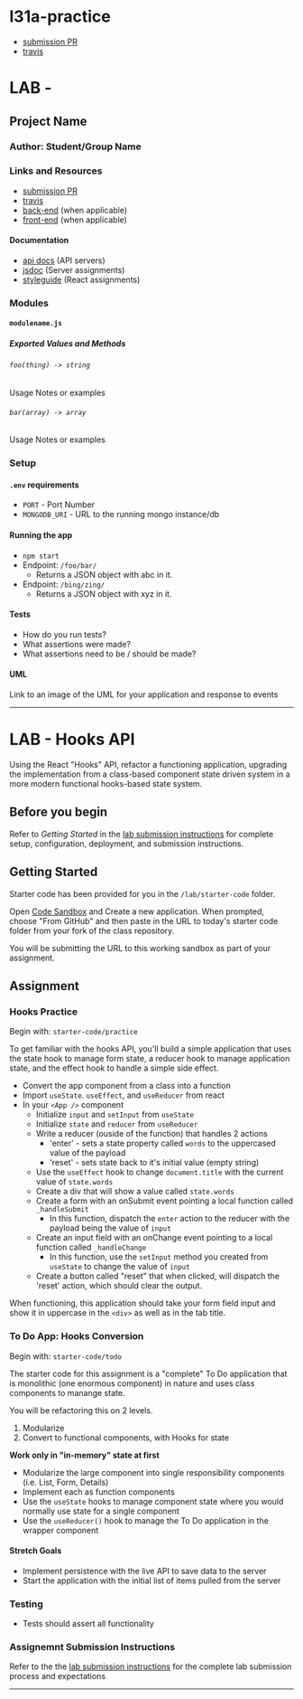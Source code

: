 # l31a-practice

* [submission PR](https://github.com/401-advanced-javascript-kimball/l31a-practice/pull/1)
* [travis](https://travis-ci.com/401-advanced-javascript-kimball/l31a-practice)

# LAB - 

## Project Name

### Author: Student/Group Name

### Links and Resources
* [submission PR](http://xyz.com)
* [travis](http://xyz.com)
* [back-end](http://xyz.com) (when applicable)
* [front-end](http://xyz.com) (when applicable)

#### Documentation
* [api docs](http://xyz.com) (API servers)
* [jsdoc](http://xyz.com) (Server assignments)
* [styleguide](http://xyz.com) (React assignments)

### Modules
#### `modulename.js`
##### Exported Values and Methods

###### `foo(thing) -> string`
Usage Notes or examples

###### `bar(array) -> array`
Usage Notes or examples

### Setup
#### `.env` requirements
* `PORT` - Port Number
* `MONGODB_URI` - URL to the running mongo instance/db

#### Running the app
* `npm start`
* Endpoint: `/foo/bar/`
  * Returns a JSON object with abc in it.
* Endpoint: `/bing/zing/`
  * Returns a JSON object with xyz in it.
  
#### Tests
* How do you run tests?
* What assertions were made?
* What assertions need to be / should be made?

#### UML
Link to an image of the UML for your application and response to events

----------

# LAB - Hooks API

Using the React "Hooks" API, refactor a functioning application, upgrading the implementation from a class-based component state driven system in a more modern functional hooks-based state system.

## Before you begin
Refer to *Getting Started*  in the [lab submission instructions](../../../reference/submission-instructions/labs/README.md) for complete setup, configuration, deployment, and submission instructions.

## Getting Started
Starter code has been provided for you in the `/lab/starter-code` folder. 

Open [Code Sandbox](http://codesandbox.io) and Create a new application. When prompted, choose "From GitHub" and then paste in the URL to today's starter code folder from your fork of the class repository.

You will be submitting the URL to this working sandbox as part of your assignment.

## Assignment


### Hooks Practice

Begin with: `starter-code/practice`

To get familiar with the hooks API, you'll build a simple application that uses the state hook to manage form state, a reducer hook to manage application state, and the effect hook to handle a simple side effect.

* Convert the app component from a class into a function
* Import `useState`. `useEffect`, and `useReducer` from react
* In your `<App />` component
  * Initialize `input` and `setInput` from `useState`
  * Initialize `state` and `reducer` from `useReducer`
  * Write a reducer (ouside of the function) that handles 2 actions
    * 'enter' - sets a state property called `words` to the uppercased value of the payload
    * 'reset' - sets state back to it's initial value (empty string)
  * Use the `useEffect` hook to change `document.title` with the current value of `state.words`
  * Create a div that will show a value called `state.words`
  * Create a form with an onSubmit event pointing a local function called `_handleSubmit`
    * In this function, dispatch the `enter` action to the reducer with the payload being the value of `input`
  * Create an input field with an onChange event pointing to a local function called `_handleChange`
    * In this function, use the `setInput` method you created from `useState` to change the value of `input`
  * Create a button called "reset" that when clicked, will dispatch the 'reset' action, which should clear the output.
  
When functioning, this application should take your form field input and show it in uppercase in the `<div>` as well as in the tab title.


### To Do App: Hooks Conversion

Begin with: `starter-code/todo`

The starter code for this assignment is a "complete" To Do application that is monolithic (one enormous component) in nature and uses class components to manange state.

You will be refactoring this on 2 levels.

1. Modularize
1. Convert to functional components, with Hooks for state

**Work only in "in-memory" state at first**

* Modularize the large component into single responsibility components (i.e. List, Form, Details)
* Implement each as function components
* Use the `useState` hooks to manage component state where you would normally use state for a single component
* Use the `useReducer()` hook to manage the To Do application in the wrapper component

#### Stretch Goals

* Implement persistence with the live API to save data to the server
* Start the application with the initial list of items pulled from the server

### Testing
* Tests should assert all functionality

### Assignemnt Submission Instructions
Refer to the the [lab submission instructions](../../../reference/submission-instructions/labs/README.md) for the complete lab submission process and expectations

----------

